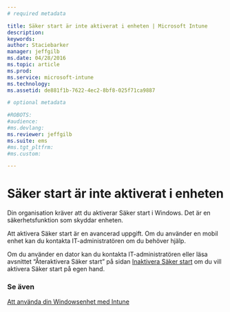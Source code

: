 ```yaml
---
# required metadata

title: Säker start är inte aktiverat i enheten | Microsoft Intune
description:
keywords:
author: Staciebarker
manager: jeffgilb
ms.date: 04/28/2016
ms.topic: article
ms.prod:
ms.service: microsoft-intune
ms.technology:
ms.assetid: de881f1b-7622-4ec2-8bf8-025f71ca9887

# optional metadata

#ROBOTS:
#audience:
#ms.devlang:
ms.reviewer: jeffgilb
ms.suite: ems
#ms.tgt_pltfrm:
#ms.custom:

---
```



# Säker start är inte aktiverat i enheten

Din organisation kräver att du aktiverar Säker start i Windows. Det är en säkerhetsfunktion som skyddar enheten. 

Att aktivera Säker start är en avancerad uppgift. Om du använder en mobil enhet kan du kontakta IT-administratören om du behöver hjälp. 

Om du använder en dator kan du kontakta IT-administratören eller läsa avsnittet “Återaktivera Säker start” på sidan [Inaktivera Säker start](https://msdn.microsoft.com/library/windows/hardware/dn898540(v=vs.85).aspx) om du vill aktivera Säker start på egen hand.

### Se även
[Att använda din Windowsenhet med Intune](using-your-windows-device-with-intune.md)

<!--HONumber=May16_HO2-->


